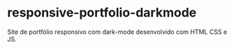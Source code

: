 # responsive-portfolio-darkmode
Site de portfólio responsivo com dark-mode desenvolvido com HTML CSS e JS.
